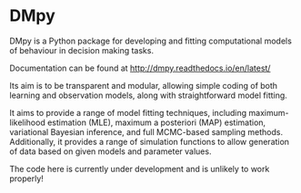 # DMpy

DMpy is a Python package for developing and fitting computational models of behaviour in decision making tasks.

Documentation can be found at http://dmpy.readthedocs.io/en/latest/

Its aim is to be transparent and modular, allowing simple coding of both learning and observation models, along with
straightforward model fitting.

It aims to provide a range of model fitting techniques, including maximum-likelihood estimation (MLE), maximum
a posteriori (MAP) estimation, variational Bayesian inference, and full MCMC-based sampling methods. Additionally, it provides a range of simulation functions to allow generation of data based on given models and parameter values.

The code here is currently under development and is unlikely to work properly!
